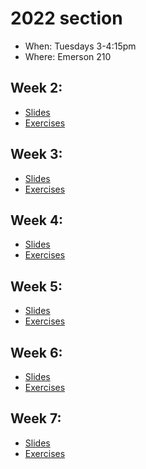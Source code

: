 # 2022 section

- When: Tuesdays 3-4:15pm
- Where: Emerson 210

## Week 2:

- [Slides](https://docs.google.com/presentation/d/1b-r3lScR5tnolyNdkkobpangCVniOR1k_87RcxYaKR0/edit?usp=sharing)
- [Exercises](https://github.com/cjleggett/2022-section/tree/main/section2)


## Week 3:

- [Slides](https://docs.google.com/presentation/d/1e_hXkSMgAf24LKCe5TcD0_IPWLp-KRbUrhIRBf7WATQ/edit?usp=sharing)
- [Exercises](https://github.com/cjleggett/2022-section/tree/main/section3)


## Week 4:

- [Slides](https://docs.google.com/presentation/d/1B4Bzlak8fVEOH-HHgnUWF4rKPcCfvRv0glIMHSbn68U/edit?usp=sharing)
- [Exercises](https://github.com/cjleggett/2022-section/tree/main/section4)


## Week 5:

- [Slides](https://docs.google.com/presentation/d/13qWc_3EMKm_WtAeHzG3bOOjmhaCbeSQbw39QPBJQZ9o/edit?usp=sharing)
- [Exercises](https://github.com/cjleggett/2022-section/tree/main/section5)


## Week 6:

- [Slides](https://docs.google.com/presentation/d/1dDUcNHTeSQqVmS11n9bnqm9827fZt1hQQf4NxWrm3po/edit?usp=sharing)
- [Exercises](https://github.com/cjleggett/2022-section/tree/main/section6)


## Week 7:

- [Slides](https://github.com/cjleggett/2022-section/blob/main/section7/week_7_slides.pdf)
- [Exercises](https://github.com/cjleggett/2022-section/tree/main/section7)
